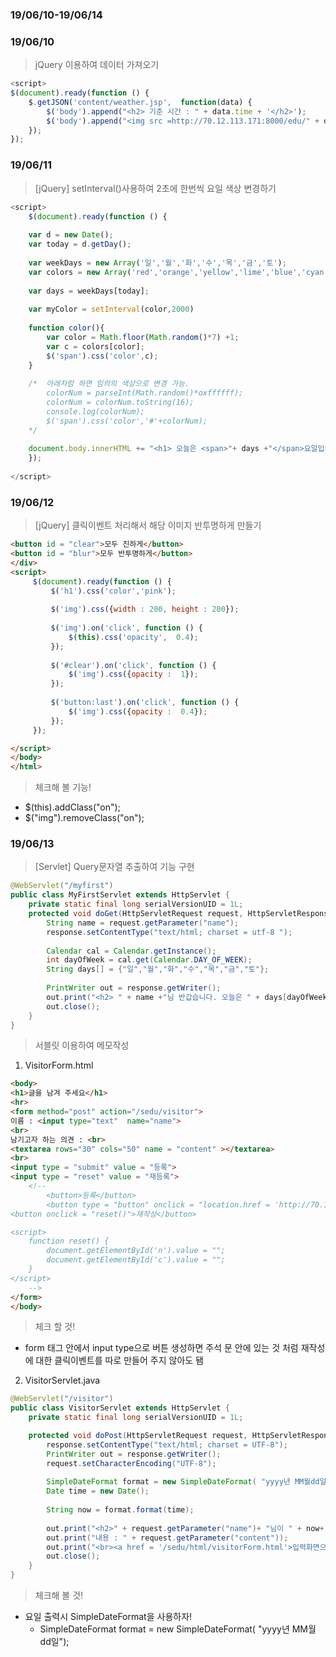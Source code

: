 ### 19/06/10-19/06/14

### 19/06/10

> jQuery 이용하여 데이터 가져오기

```javascript
<script>
$(document).ready(function () { 
   	$.getJSON('content/weather.jsp',  function(data) {
   		$('body').append("<h2> 기준 시간 : " + data.time + '</h2>');
 		$('body').append("<img src =http://70.12.113.171:8000/edu/" + data.img +" width ='200' height = '200'>");  
	});
});
```



### 19/06/11

>[jQuery] setInterval()사용하여 2초에 한번씩 요일 색상 변경하기 

```javascript
<script>
	$(document).ready(function () {
	
	var d = new Date();
	var today = d.getDay();
	
	var weekDays = new Array('일','월','화','수','목','금','토');
	var colors = new Array('red','orange','yellow','lime','blue','cyan','pink');
	
	var days = weekDays[today];
	
	var myColor = setInterval(color,2000)
	
	function color(){
		var color = Math.floor(Math.random()*7) +1;
		var c = colors[color];
		$('span').css('color',c);
	}
		
	/*	아래처럼 하면 임의의 색상으로 변경 가능.
		colorNum = parseInt(Math.random()*oxffffff);
		colorNum = colorNum.toString(16);
		console.log(colorNum);
		$('span').css('color','#'+colorNum);
	*/
    
	document.body.innerHTML += "<h1> 오늘은 <span>"+ days +"</span>요일입니다. </h1>";
	});
	
</script>
```



### 19/06/12

> [jQuery] 클릭이벤트 처리해서 해당 이미지 반투명하게 만들기

```html
<button id = "clear">모두 진하게</button>
<button id = "blur">모두 반투명하게</button>
</div>
<script>
	 $(document).ready(function () {
		 $('h1').css('color','pink');
		 
		 $('img').css({width : 200, height : 200});
		 
         $('img').on('click', function () {
        	 $(this).css('opacity',  0.4);
         });
         
         $('#clear').on('click', function () {
        	 $('img').css({opacity :  1});
         });
         
         $('button:last').on('click', function () {
        	 $('img').css({opacity :  0.4});
         });         
     });

</script>
</body>
</html>
```

> 체크해 볼 기능!

- $(this).addClass("on");
- $("img").removeClass("on");



### 19/06/13

> [Servlet] Query문자열 추출하여 기능 구현

```java
@WebServlet("/myfirst")
public class MyFirstServlet extends HttpServlet {
	private static final long serialVersionUID = 1L;
	protected void doGet(HttpServletRequest request, HttpServletResponse response) throws ServletException, IOException {
		String name = request.getParameter("name");
		response.setContentType("text/html; charset = utf-8 "); 
		
		Calendar cal = Calendar.getInstance();
		int dayOfWeek = cal.get(Calendar.DAY_OF_WEEK);
		String days[] = {"일","월","화","수","목","금","토"};
		
		PrintWriter out = response.getWriter();
		out.print("<h2> " + name +"님 반갑습니다. 오늘은 " + days[dayOfWeek-1] + "요일입니다.</h2>");
		out.close(); 
	}
}
```



> 서블릿 이용하여 메모작성

1. VisitorForm.html

```html
<body>
<h1>글을 남겨 주세요</h1>
<hr>
<form method="post" action="/sedu/visitor">
이름 : <input type="text"  name="name">
<br>
남기고자 하는 의견 : <br>
<textarea rows="30" cols="50" name = "content" ></textarea>
<br>
<input type = "submit" value = "등록">
<input type = "reset" value = "재등록">
    <!--
		<button>등록</button>
 		<button type = "button" onclick = "location.href = 'http://70.12.113.171:8000/sedu/html/visitorForm.html'" >재작성</button> 
<button onclick = "reset()">재작성</button>

<script>
	function reset() {
		document.getElementById('n').value = "";
		document.getElementById('c').value = "";
	}
</script>
	-->
</form>
</body>
```

> 체크 할 것!

- form 태그 안에서 input type으로 버튼 생성하면 주석 문 안에 있는 것 처럼 재작성에 대한 클릭이벤트를 따로 만들어 주지 않아도 됌



2. VisitorServlet.java

```java
@WebServlet("/visitor")
public class VisitorServlet extends HttpServlet {
	private static final long serialVersionUID = 1L;

	protected void doPost(HttpServletRequest request, HttpServletResponse response) throws ServletException, IOException {
		response.setContentType("text/html; charset = UTF-8");
		PrintWriter out = response.getWriter();
		request.setCharacterEncoding("UTF-8");
		
		SimpleDateFormat format = new SimpleDateFormat( "yyyy년 MM월dd일");
		Date time = new Date();
		
		String now = format.format(time);
		
		out.print("<h2>" + request.getParameter("name")+ "님이 " + now+ "에 남긴 글입니다.</h2><hr> ");
		out.print("내용 : " + request.getParameter("content"));
		out.print("<br><a href = '/sedu/html/visitorForm.html'>입력화면으로</a>");
		out.close();
	}
}

```

> 체크해 볼 것!

- 요일 출력시 SimpleDateFormat을 사용하자!
  - SimpleDateFormat format = new SimpleDateFormat( "yyyy년 MM월dd일");



